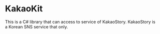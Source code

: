 KakaoKit
========

This is a C# library that can access to service of KakaoStory.
KakaoStory is a Korean SNS service that only.

